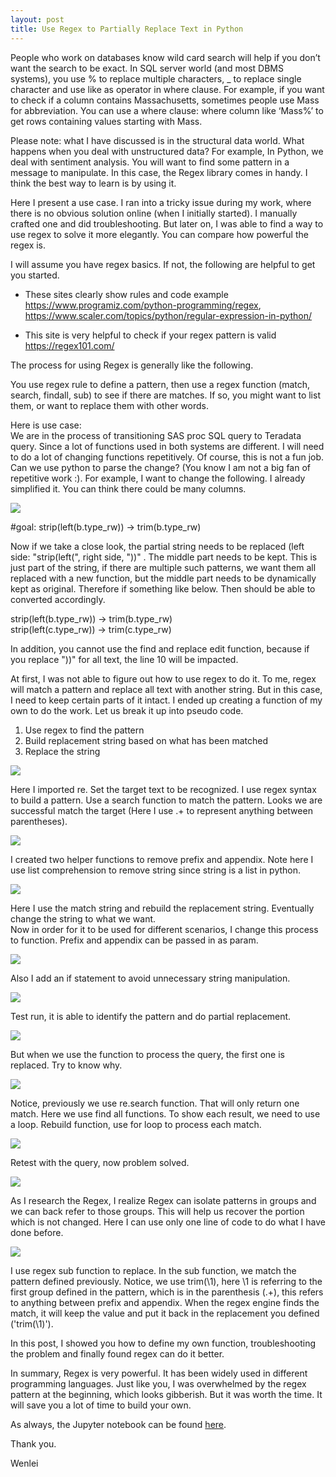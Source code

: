 ```yaml
---
layout: post
title: Use Regex to Partially Replace Text in Python
---
```


People who work on databases know wild card search will help if you don’t want the search to be exact. In SQL server world (and most DBMS systems), you use % to replace multiple characters, _ to replace single character and use like as operator in where clause.  For example, if you want to check if a column contains Massachusetts, sometimes people use Mass for abbreviation.  You can use a where clause:  where column like ‘Mass%’ to get rows containing values starting with Mass.  

Please note: what I have discussed is in the structural data world. What happens when you deal with unstructured data? For example, In Python, we deal with sentiment analysis.  You will want to find some pattern in a message to manipulate. In this case, the Regex library comes in handy.  I think the best way to learn is by using it.  

Here I present a use case. I ran into a tricky issue during my work, where there is no obvious solution online (when I initially started). I manually crafted one and did troubleshooting. But later on, I was able to find a way to use  regex to solve it more elegantly.  You can compare how powerful the regex is.   

I will assume you have regex basics.  If not, the following are helpful to get you started.  

* These sites clearly show rules and code example  
<https://www.programiz.com/python-programming/regex>, <https://www.scaler.com/topics/python/regular-expression-in-python/>  

* This site is very helpful to check if your regex pattern is valid  
<https://regex101.com/>  

The process for using Regex is generally like the following.  

You use regex rule to define a pattern, then use a regex function (match, search, findall, sub) to see if there are matches. If so, you might want to list them, or want to replace them with other words.  

Here is use case:  
We are in the process of transitioning SAS proc SQL query to Teradata query. Since a lot of functions used in both systems are different.  I will need to do a lot of changing functions repetitively.  Of course, this is not a fun job.  Can we use python to parse the change?  (You know I am not a big fan of repetitive work :). For example, I want to change the following.  I already simplified it. You can think there could be many columns.   

<img src="/images/blog47/1sample_query.PNG">  

#goal: strip(left(b.type_rw)) -> trim(b.type_rw)  

Now if we take a close look, the partial string needs to be replaced (left side: "strip(left(", right side, "))" . The middle part needs to be kept.  This is just part of the string, if there are multiple such patterns, we want them all replaced with a new function, but the middle part needs to be dynamically kept as original. Therefore if something like below. Then should be able to converted accordingly. 

strip(left(b.type_rw)) -> trim(b.type_rw)  
strip(left(c.type_rw)) -> trim(c.type_rw)  

In addition, you cannot use the find and replace edit function, because if you replace "))" for all text, the line 10 will be impacted.  

At first, I was not able to figure out how to use regex to do it.  To me, regex will match a pattern and replace all text with another string.   But in this case, I need to keep certain parts of it intact.  I ended up creating a function of my own to do the work.  Let us break it up into pseudo code.  

1. Use regex to find the pattern  
2. Build replacement string  based on what has been matched  
3. Replace the string  

<img src="/images/blog47/2createpattern.PNG">  

Here I imported re.  Set the target text to be recognized.   I use regex syntax to build a pattern.  Use a search function to match the pattern.  Looks we are successful match the target (Here I use .+ to represent anything between parentheses).  

<img src="/images/blog47/3createhelpfunction.PNG">  

I created two helper functions to remove prefix and appendix. Note here I use list comprehension to remove string since string is a list in python.  

<img src="/images/blog47/4rebuildreplacementstr.PNG">  

Here I use the match string and rebuild the replacement string. Eventually change the string to what we want.  
Now in order for it to be used for different scenarios, I change this process to function.  Prefix and appendix can be passed in as param.  

<img src="/images/blog47/5createfunction.PNG">   

Also I add an if statement to avoid unnecessary string manipulation.  

<img src="/images/blog47/6testrun.PNG">  

Test run, it is  able to identify the pattern and do partial replacement.  

<img src="/images/blog47/7checkonquery.PNG">  

But when we use the function to process the query, the first one is replaced.  Try to know why.  

<img src="/images/blog47/8troubleshooting.PNG"> 

Notice, previously we use re.search function. That will only return one match.  Here we use find all functions. To show each result, we need to use a loop.
Rebuild function, use for loop to process each match.  

<img src="/images/blog47/9createnewfunction.PNG"> 

Retest with the query, now problem solved.  

<img src="/images/blog47/10usenewfunction.PNG">  

As I research the Regex, I realize Regex can isolate patterns in groups and we can back refer to those groups. This will help us recover the portion which is not changed.  Here I can use only one line of code to do what I have done  before. 

<img src="/images/blog47/11usesub.PNG">  

I use regex sub function to replace.  In the sub function, we match the pattern defined previously. Notice, we use trim(\1),   here \1 is referring to the first group defined in the pattern, which is in the parenthesis (.+), this refers to anything between prefix and appendix.   When the regex engine finds the match, it will keep the value and put it back in the replacement you defined ('trim(\1)').  

In this post, I showed you how to define my own function, troubleshooting the problem and finally found regex can do it better.  

In summary, Regex is very powerful. It has been widely used in different programming languages. Just like you, I was overwhelmed by the regex pattern at the beginning, which looks gibberish.  But it was worth the time. It will save you a lot of time to build your own.  

As always, the Jupyter notebook can be found <a href="/Files/regex_test.ipynb">here</a>.  

Thank you.  
 
Wenlei  











